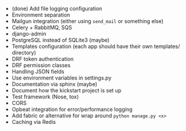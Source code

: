 - (done) Add file logging configuration
- Environment separation
- Mailgun integration (either using `send_mail` or something else)
- Celery + RabbitMQ, SQS
- django-admin
- PostgreSQL instead of SQLite3 (maybe)
- Templates configuration (each app should have their own templates/ directory)
- DRF token authentication
- DRF permission classes
- Handling JSON fields
- Use environment variables in settings.py
- Documentation via sphinx (maybe)
- Document how the kickstart project is set up
- Test framework (Nose, tox)
- CORS
- Opbeat integration for error/performance logging
- Add fabric or alternative for wrap around `python manage.py <x>`
- Caching via Redis
